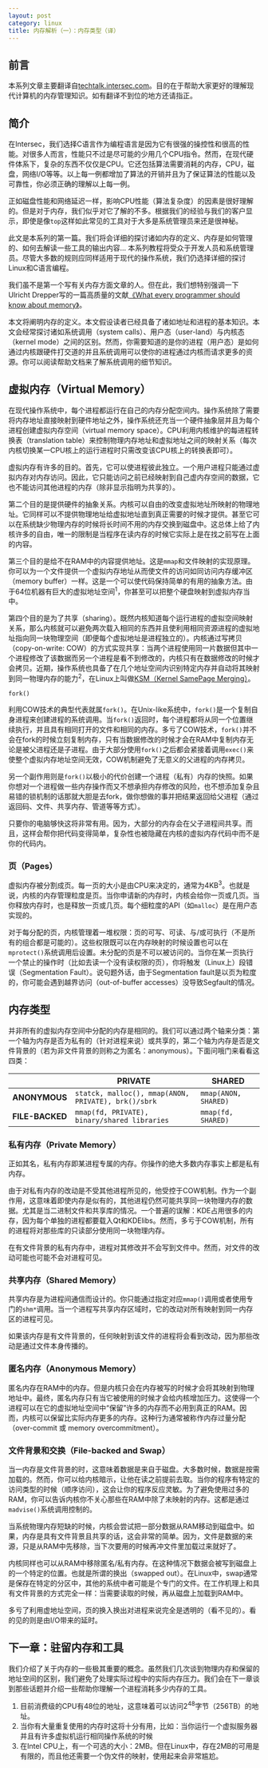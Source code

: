 ```yaml
---
layout: post
category: linux
title: 内存解析（一）：内存类型（译）
---
```


## 前言
本系列文章主要翻译自[techtalk.intersec.com](https://techtalk.intersec.com/2013/07/memory-part-1-memory-types/)。目的在于帮助大家更好的理解现代计算机的内存管理知识。如有翻译不到位的地方还请指正。

## 简介
在Intersec，我们选择C语言作为编程语言是因为它有很强的操控性和很高的性能。对很多人而言，性能只不过是尽可能的少用几个CPU指令。然而，在现代硬件体系下，复杂的东西不仅仅是CPU。它还包括算法需要消耗的内存，CPU，磁盘，网络I/O等等。以上每一例都增加了算法的开销并且为了保证算法的性能以及可靠性，你必须正确的理解以上每一例。

正如磁盘性能和网络延迟一样，影响CPU性能（算法复杂度）的因素是很好理解的。但是对于内存，我们似乎对它了解的不多。根据我们的经验与我们的客户显示，即使是像`top`这样如此常见的工具对于大多是系统管理员来还是很神秘。

此文是本系列的第一篇。我们将会详细的探讨诸如内存的定义、内存是如何管理的、如何去解读一些工具的输出内容... 本系列教程将受众于开发人员和系统管理员。尽管大多数的规则应同样适用于现代的操作系统，我们仍选择详细的探讨Linux和C语言编程。

我们虽不是第一个写有关内存方面文章的人。但在此，我们想特别强调一下Ulricht Drepper写的一篇高质量的文献[《What every programmer should know about memory》](http://www.akkadia.org/drepper/cpumemory.pdf)。

本文将阐明内存的定义。本文假设读者已经具备了诸如地址和进程的基本知识。本文会经常探讨诸如系统调用（system calls）、用户态（user-land）与内核态（kernel mode）之间的区别。然而，你需要知道的是你的进程（用户态）是如何通过内核跟硬件打交道的并且系统调用可以使你的进程通过内核而请求更多的资源。你可以阅读帮助文档来了解系统调用的细节知识。

## 虚拟内存（Virtual Memory）
在现代操作系统中，每个进程都运行在自己的内存分配空间内。操作系统除了需要将内存地址直接映射到硬件地址之外，操作系统还充当一个硬件抽象层并且为每个进程创建虚拟内存空间（virtual memory space）。CPU利用内核维护的每进程转换表（translation table）来控制物理内存地址和虚拟地址之间的映射关系（每次内核切换某一CPU核上的运行进程时只需改变该CPU核上的转换表即可）。

虚拟内存有许多的目的。首先，它可以使进程彼此独立。一个用户进程只能通过虚拟内存对内存访问。因此，它只能访问之前已经映射到自己虚内存空间的数据，它也不能访问其他进程的内存（除非显示指明为共享的）。

第二个目的是提供硬件的抽象关系。内核可以自由的改变虚拟地址所映射的物理地址。它同样可以不提供物理地址给虚拟地址直到真正需要的时候才提供。甚至它可以在系统缺少物理内存的时候将长时间不用的内存交换到磁盘中。这总体上给了内核许多的自由，唯一的限制是当程序在读内存的时候它实际上是在找之前写在上面的内容。

第三个目的是给不在RAM中的内容提供地址。这是`mmap`和文件映射的实现原理。你可以为一个文件提供一个虚拟内存地址从而使文件的访问如同访问内存缓冲区（memory buffer）一样。这是一个可以使代码保持简单的有用的抽象方法。由于64位机器有巨大的虚拟地址空间<sup>1</sup>，你甚至可以把整个硬盘映射到虚拟内存当中。

第四个目的是为了共享（sharing）。既然内核知道每个运行进程的虚拟空间映射关系，那么内核就可以避免两次载入相同的东西并且使利用相同资源进程的虚拟地址指向同一块物理空间（即便每个虚拟地址是进程独立的）。内核通过写拷贝（copy-on-write: COW）的方式实现共享：当两个进程使用同一片数据但其中一个进程修改了该数据而另一个进程是看不到修改的，内核只有在数据修改的时候才会拷贝。近期，操作系统也具备了在几个地址空间内识别特定内存并自动将其映射到同一物理内存的能力<sup>2</sup>，在Linux上叫做[KSM（Kernel SamePage Merging）](http://en.wikipedia.org/wiki/Kernel_SamePage_Merging_(KSM))。

    fork()

利用COW技术的典型代表就属`fork()`。在Unix-like系统中，`fork()`是一个复制自身进程来创建进程的系统调用。当`fork()`返回时，每个进程都将从同一个位置继续执行，并且具有相同打开的文件和相同的内存。多亏了COW技术，`fork()`并不会在fork的时候立刻复制内存，只有当数据修改的时候才会在RAM中复制内存无论是被父进程还是子进程。由于大部分使用`fork()`之后都会紧接着调用`exec()`来使整个虚拟内存地址空间无效，COW机制避免了无意义的父进程的内存拷贝。

另一个副作用则是`fork()`以极小的代价创建一个进程（私有）内存的快照。如果你想对一个进程做一些内存操作而又不想承担内存修改的风险，也不想添加复杂且易错的锁机制的话那就大胆是去fork，做你想做的事并把结果返回给父进程（通过返回码、文件、共享内存、管道等等方式）。

只要你的电脑够快这将非常有用。因为，大部分的内存会在父子进程间共享。而且，这样会帮你把代码变得简单，复杂性也被隐藏在内核的虚拟内存代码中而不是你的代码内。

### 页（Pages）
虚拟内存被分割成页。每一页的大小是由CPU来决定的，通常为4KB<sup>3</sup>。也就是说，内核的内存管理粒度是页。当你申请新的内存时，内核会给你一页或几页。当你释放内存时，也是释放一页或几页。每个细粒度的API（如`malloc`）是在用户态实现的。

对于每分配的页，内核管理着一堆权限：页的可写、可读、与/或可执行（不是所有的组合都是可能的）。这些权限既可以在内存映射的时候设置也可以在`mprotect()`系统调用后设置。未分配的页是不可以被访问的。当你在某一页执行一个禁止的操作时（比如去读一个没有读权限的页），你将触发（Linux上）段错误（Segmentation Fault）。说句题外话，由于Segmentation fault是以页为粒度的，你可能会遇到越界访问（out-of-buffer accesses）没导致Segfault的情况。

## 内存类型
并非所有的虚拟内存空间中分配的内存是相同的。我们可以通过两个轴来分类：第一个轴为内存是否为私有的（针对进程来说）或共享的，第二个轴为内存是否是文件背景的（若为非文件背景的则称之为匿名：anonymous）。下面问哦门来看看这四类：

|                 | PRIVATE | SHARED |
|-----------------|---------|--------|
|  **ANONYMOUS**  | `statck, malloc(), mmap(ANON, PRIVATE), brk()/sbrk` | `mmap(ANON, SHARED)` |
| **FILE-BACKED** | `mmap(fd, PRIVATE), binary/shared libraries` | `mmap(fd, SHARED)` |

### 私有内存（Private Memory）
正如其名，私有内存即某进程专属的内存。你操作的绝大多数内存事实上都是私有内存。

由于对私有内存的改动是不受其他进程所见的，他受控于COW机制。作为一个副作用，这意味着即使内存是似有的，其他进程仍然可能共享同一块物理内存的数据。尤其是当二进制文件和共享库的情况。一个普遍的误解：KDE占用很多的内存，因为每个单独的进程都要载入Qt和KDElibs。然而，多亏于COW机制，所有的进程将对那些库的只读部分使用同一块物理内存。

在有文件背景的私有内存中，进程对其修改并不会写到文件中。然而，对文件的改动可能也可能不会对进程可见。

### 共享内存（Shared Memory）
共享内存是为进程间通信而设计的。你只能通过指定对应`mmap()`调用或者使用专门的`shm*`调用。当一个进程写共享内存区域时，它的改动对所有映射到同一内存区的进程可见。

如果该内存是有文件背景的，任何映射到该文件的进程将会看到改动，因为那些改动是通过文件本身传播的。

### 匿名内存（Anonymous Memory）
匿名内存在RAM中的内存。但是内核只会在内存被写的时候才会将其映射到物理地址中。最终，匿名内存只有当它被使用的时候才会给内核增加压力。这使得一个进程可以在它的虚拟地址空间中“保留”许多的内存而不必用到真正的RAM。因而，内核可以保留比实际内存更多的内存。这种行为通常被称作内存过量分配（over-commit 或 memory overcommitment）。

### 文件背景和交换（File-backed and Swap）
当一内存是文件背景的时，这意味着数据是来自于磁盘。大多数时候，数据是按需加载的。然而，你可以给内核暗示，让他在读之前提前去取。当你的程序有特定的访问类型的时候（顺序访问），这会让你的程序反应灵敏。为了避免使用过多的RAM，你可以告诉内核你不关心那些在RAM中除了未映射的内存。这都是通过`madvise()`系统调用控制的。

当系统物理内存短缺的时候，内核会尝试把一部分数据从RAM移动到磁盘中。如果，内存是具有文件背景且共享的话，这会非常的简单。因为，文件是数据的来源，只是从RAM中先移除，当下次要用的时候再冲文件里加载过来就好了。

内核同样也可以从RAM中移除匿名/私有内存。在这种情况下数据会被写到磁盘上的一个特定的位置。也就是所谓的换出（swapped out）。在Linux中，swap通常是保存在特定的分区中，其他的系统中者可能是个专门的文件。在工作机理上和具有文件背景的方式完全一样：当需要读取的时候，再从磁盘上加载到RAM中。

多亏了利用虚地址空间，页的换入换出对进程来说完全是透明的（看不见的）。看的见的则是由I/O带来的延时。

## 下一章：驻留内存和工具
我们介绍了关于内存的一些极其重要的概念。虽然我们几次谈到物理内存和保留的地址空间的区别，我们避免了处理实际过程中的实际内存压力。我们会在下一章谈到那些话题并介绍一些帮助你理解一个进程消耗多少内存的工具。

1. 目前消费级的CPU有48位的地址，这意味着可以访问2<sup>48</sup>字节（256TB）的地址。
2. 当你有大量重复使用的内存时这将十分有用，比如：当你运行一个虚拟服务器并且有许多虚拟机运行相同操作系统的时候
3. 在Intel CPU上，有一个可选的大小：2MB。但在Linux中，存在2MB的可用是有限的，而且他还需要一个伪文件的映射，使用起来会非常尴尬。
